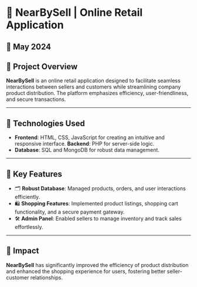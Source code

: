 # 🛒 NearBySell | Online Retail Application  

## 📅 May 2024  

## 📜 Project Overview  
**NearBySell** is an online retail application designed to facilitate seamless interactions between sellers and customers while streamlining company product distribution. The platform emphasizes efficiency, user-friendliness, and secure transactions.  

---

## 🔧 Technologies Used  
- **Frontend**: HTML, CSS, JavaScript for creating an intuitive and responsive interface.
   **Backend**: PHP for server-side logic.
- **Database**: SQL and MongoDB for robust data management.  

---

## 🔑 Key Features  
- 🗂️ **Robust Database**: Managed products, orders, and user interactions efficiently.  
- 🛍️ **Shopping Features**: Implemented product listings, shopping cart functionality, and a secure payment gateway.  
- 🛠️ **Admin Panel**: Enabled sellers to manage inventory and track sales effortlessly.  

---

## 🌟 Impact  
**NearBySell** has significantly improved the efficiency of product distribution and enhanced the shopping experience for users, fostering better seller-customer relationships.  


